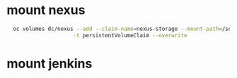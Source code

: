 #  mount nexus

```bash
  oc volumes dc/nexus --add --claim-name=nexus-storage --mount-path=/sonatype-work \
                     -t persistentVolumeClaim --overwrite
```  

#  mount jenkins
